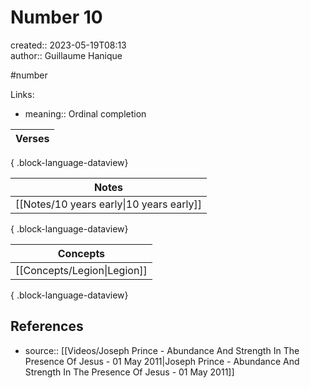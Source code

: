 # Number 10

created:: 2023-05-19T08:13  
author:: Guillaume Hanique

#number

Links:

- meaning:: Ordinal completion

| Verses |
| ------ |

{ .block-language-dataview}

| Notes                                       |
| ------------------------------------------- |
| [[Notes/10 years early\|10 years early]] |

{ .block-language-dataview}

| Concepts                       |
| ------------------------------ |
| [[Concepts/Legion\|Legion]] |

{ .block-language-dataview}

## References

- source:: [[Videos/Joseph Prince - Abundance And Strength In The Presence Of Jesus - 01 May 2011\|Joseph Prince - Abundance And Strength In The Presence Of Jesus - 01 May 2011]]
